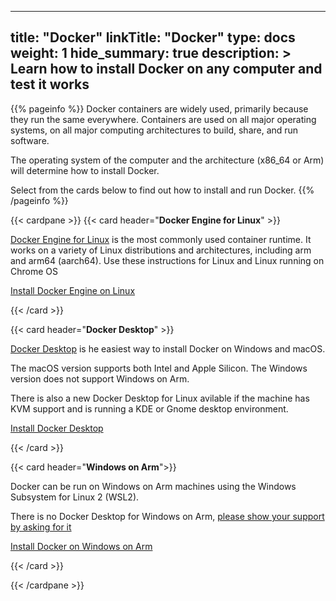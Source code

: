 
---
title: "Docker"
linkTitle: "Docker"
type: docs
weight: 1
hide_summary: true
description: >
    Learn how to install Docker on any computer and test it works
---

{{% pageinfo %}}
Docker containers are widely used, primarily because they run the same everywhere. Containers are used on all major operating systems, on all major computing architectures to build, share, and run software. 

The operating system of the computer and the architecture (x86_64 or Arm) will determine how to install Docker.

Select from the cards below to find out how to install and run Docker. 
{{% /pageinfo %}}

{{< cardpane >}}
{{< card header="**Docker Engine for Linux**" >}}

[Docker Engine for Linux](https://www.docker.com/products/container-runtime) is the most commonly used container runtime. It works on a variety of Linux distributions and architectures, including arm and arm64 (aarch64). Use these instructions for Linux and Linux running on Chrome OS

[Install Docker Engine on Linux](docker-engine)

{{< /card >}}

{{< card header="**Docker Desktop**" >}}

[Docker Desktop](https://www.docker.com/products/docker-desktop/) is he easiest way to install Docker on Windows and macOS.

The macOS version supports both Intel and Apple Silicon. The Windows version does not support Windows on Arm. 

There is also a new Docker Desktop for Linux avilable if the machine has KVM support and is running a KDE or Gnome desktop environment.

[Install Docker Desktop](docker-desktop)

{{< /card >}}

{{< card header="**Windows on Arm**">}}

Docker can be run on Windows on Arm machines using the Windows Subsystem for Linux 2 (WSL2). 

There is no Docker Desktop for Windows on Arm, [please show your support by asking for it](https://github.com/docker/roadmap/issues/91)

[Install Docker on Windows on Arm ](docker-woa)

{{< /card >}}

{{< /cardpane >}}


